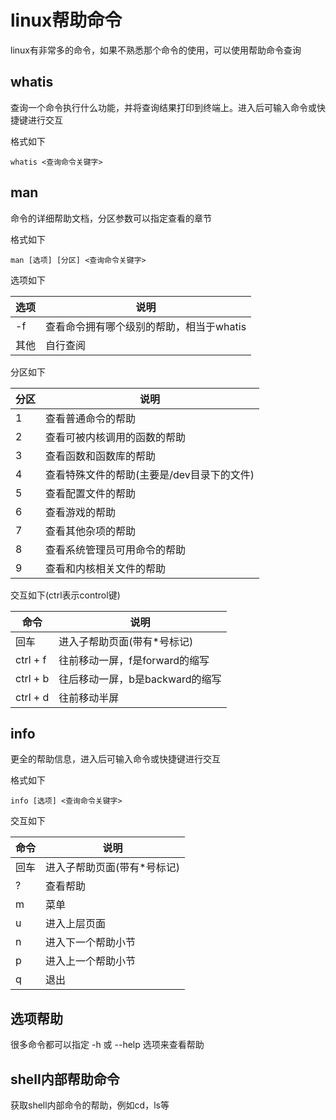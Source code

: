 # linux帮助命令
linux有非常多的命令，如果不熟悉那个命令的使用，可以使用帮助命令查询


## whatis
查询一个命令执行什么功能，并将查询结果打印到终端上。进入后可输入命令或快捷键进行交互

格式如下
```
whatis <查询命令关键字>
```


## man
命令的详细帮助文档，分区参数可以指定查看的章节

格式如下
```
man [选项] [分区] <查询命令关键字>
```

选项如下

|选项 |说明 |
|--- |---|
|-f | 查看命令拥有哪个级别的帮助，相当于whatis |
|其他 | 自行查阅 |

分区如下

|分区 | 说明 |
|--- |---|
|1 | 查看普通命令的帮助 |
|2 | 查看可被内核调用的函数的帮助 |
|3 | 查看函数和函数库的帮助 |
|4 | 查看特殊文件的帮助(主要是/dev目录下的文件) |
|5 | 查看配置文件的帮助 |
|6 | 查看游戏的帮助 |
|7 | 查看其他杂项的帮助 |
|8 | 查看系统管理员可用命令的帮助 |
|9 | 查看和内核相关文件的帮助 |

交互如下(ctrl表示control键)

|命令 | 说明 |
|--- |---|
|回车| 进入子帮助页面(带有*号标记) |
|ctrl + f | 往前移动一屏，f是forward的缩写 |
|ctrl + b | 往后移动一屏，b是backward的缩写 |
|ctrl + d | 往前移动半屏 |


## info 
更全的帮助信息，进入后可输入命令或快捷键进行交互

格式如下
```
info [选项] <查询命令关键字>
```

交互如下

|命令 | 说明 |
|--- |---|
|回车| 进入子帮助页面(带有*号标记) |
|? | 查看帮助 |
|m | 菜单 |
|u | 进入上层页面 |
|n | 进入下一个帮助小节 |
|p | 进入上一个帮助小节 |
|q | 退出 |



## 选项帮助
很多命令都可以指定 -h 或 --help 选项来查看帮助


## shell内部帮助命令
获取shell内部命令的帮助，例如cd，ls等


